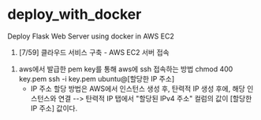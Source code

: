 # deploy_with_docker
Deploy Flask Web Server using docker in AWS EC2


1. [7/59] 클라우드 서비스 구축 - AWS EC2 서버 접속
  1) aws에서 발급한 pem key를 통해 aws에 ssh 접속하는 방법
      chmod 400 key.pem
      ssh -i key.pem ubuntu@[할당한 IP 주소]
      * IP 주소 할당 방법은 AWS에서 인스턴스 생성 후, 탄력적 IP 생성 후에, 해당 인스턴스와 연결 --> 탄력적 IP 탭에서 "할당된 IPv4 주소" 컬럼의 값이 [할당한 IP 주소] 값이다.